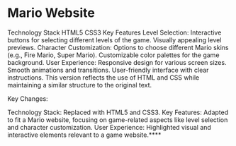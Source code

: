 # Mario Website

Technology Stack
HTML5
CSS3
Key Features
Level Selection:
Interactive buttons for selecting different levels of the game.
Visually appealing level previews.
Character Customization:
Options to choose different Mario skins (e.g., Fire Mario, Super Mario).
Customizable color palettes for the game background.
User Experience:
Responsive design for various screen sizes.
Smooth animations and transitions.
User-friendly interface with clear instructions.
This version reflects the use of HTML and CSS while maintaining a similar structure to the original text.

Key Changes:

Technology Stack: Replaced with HTML5 and CSS3.
Key Features: Adapted to fit a Mario website, focusing on game-related aspects like level selection and character customization.
User Experience: Highlighted visual and interactive elements relevant to a game website.****
